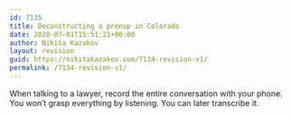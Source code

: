 ```yaml
---
id: 7135
title: Deconstructing a prenup in Colorado
date: 2020-07-01T15:51:21+00:00
author: Nikita Kazakov
layout: revision
guid: https://nikitakazakov.com/7134-revision-v1/
permalink: /7134-revision-v1/
---
```

 

When talking to a lawyer, record the entire conversation with your phone. You won&#8217;t grasp everything by listening. You can later transcribe it.